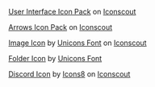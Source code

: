 <a href="https://iconscout.com/icon-pack/user-interface-123" target="_blank">User Interface Icon Pack</a> on <a href="https://iconscout.com">Iconscout</a>

<a href="https://iconscout.com/icon-pack/arrows-51" target="_blank">Arrows Icon Pack</a> on <a href="https://iconscout.com">Iconscout</a>

<a href="https://iconscout.com/icons/image" target="_blank">Image Icon</a> by <a href="https://iconscout.com/contributors/unicons">Unicons Font</a> on <a href="https://iconscout.com">Iconscout</a>

<a href="https://iconscout.com/icons/folder" target="_blank">Folder Icon</a> by <a href="https://iconscout.com/contributors/unicons" target="_blank">Unicons Font</a>

<a href="https://iconscout.com/icons/discord" target="_blank">Discord Icon</a> by <a href="https://iconscout.com/contributors/icons8">Icons8</a> on <a href="https://iconscout.com">Iconscout</a>
